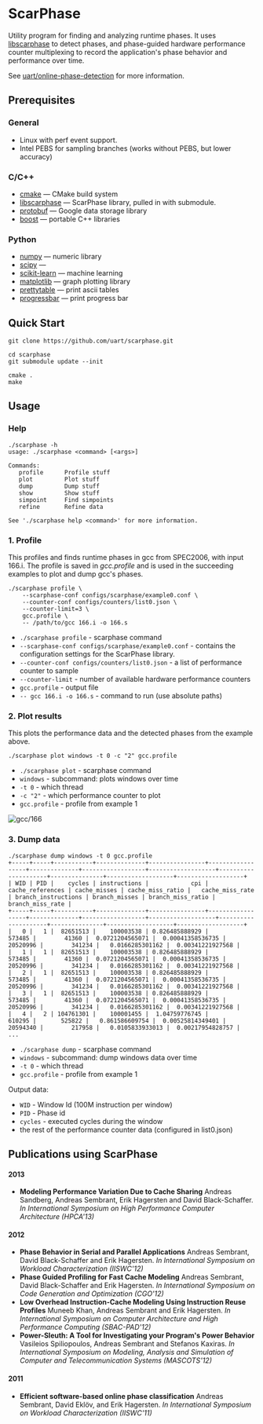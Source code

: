 # ScarPhase


Utility program for finding and analyzing runtime phases. It uses [libscarphase][] to detect phases, and phase-guided hardware performance counter multiplexing to record the application's phase behavior and performance over time.

See [uart/online-phase-detection][] for more information.

## Prerequisites

### General

* Linux with perf event support.
* Intel PEBS for sampling branches (works without PEBS, but lower accuracy)

### C/C++

* [cmake][] — CMake build system
* [libscarphase][] — ScarPhase library, pulled in with submodule.
* [protobuf][] — Google data storage library
* [boost][] — portable C++ libraries

### Python

* [numpy][] — numeric library
* [scipy][] — 
* [scikit-learn][] — machine learning
* [matplotlib][] — graph plotting library
* [prettytable][] — print ascii tables
* [progressbar][] — print progress bar

## Quick Start

    git clone https://github.com/uart/scarphase.git
    
    cd scarphase
    git submodule update --init

    cmake .
    make

## Usage

### Help

    ./scarphase -h
    usage: ./scarphase <command> [<args>]

    Commands:
       profile      Profile stuff
       plot         Plot stuff
       dump         Dump stuff
       show         Show stuff
       simpoint     Find simpoints
       refine       Refine data

    See './scarphase help <command>' for more information.

### 1. Profile  

This profiles and finds runtime phases in gcc from SPEC2006, with input 166.i. The profile is saved in *gcc.profile* and is used in the succeeding examples to plot and dump gcc's phases.

    ./scarphase profile \
        --scarphase-conf configs/scarphase/example0.conf \
        --counter-conf configs/counters/list0.json \
        --counter-limit=3 \
        gcc.profile \
        -- /path/to/gcc 166.i -o 166.s
     
* `./scarphase profile` - scarphase command
* `--scarphase-conf configs/scarphase/example0.conf` - contains the configuration settings for the ScarPhase library.
* `--counter-conf configs/counters/list0.json` - a list of performance counter to sample
* `--counter-limit` - number of available hardware performance counters
* `gcc.profile` - output file
* `-- gcc 166.i -o 166.s` - command to run (use absolute paths)
        
### 2. Plot results

This plots the performance data and the detected phases from the example above.

    ./scarphase plot windows -t 0 -c "2" gcc.profile
    
* `./scarphase plot` - scarphase command
* `windows` - subcommand: plots windows over time
* `-t 0` - which thread
* `-c "2"` - which performance counter to plot
* `gcc.profile` - profile from example 1

![gcc/166](http://www.it.uu.se/research/group/uart/measurement/online_phase_detection/gcc-screenshot.png "gcc/166 screenshot")

### 3. Dump data

    ./scarphase dump windows -t 0 gcc.profile
    +-----+-----+-----------+--------------+----------------+------------------+--------------+------------------+-------------------+---------------------+---------------+-------------------+-------------------+
    | WID | PID |    cycles | instructions |            cpi | cache_references | cache_misses | cache_miss_ratio |   cache_miss_rate | branch_instructions | branch_misses | branch_miss_ratio |  branch_miss_rate |
    +-----+-----+-----------+--------------+----------------+------------------+--------------+------------------+-------------------+---------------------+---------------+-------------------+-------------------+
    |   0 |   1 |  82651513 |    100003538 | 0.826485888929 |           573485 |        41360 |  0.0721204565071 |  0.00041358536735 |            20520996 |        341234 |   0.0166285301162 |  0.00341221927568 |
    |   1 |   1 |  82651513 |    100003538 | 0.826485888929 |           573485 |        41360 |  0.0721204565071 |  0.00041358536735 |            20520996 |        341234 |   0.0166285301162 |  0.00341221927568 |
    |   2 |   1 |  82651513 |    100003538 | 0.826485888929 |           573485 |        41360 |  0.0721204565071 |  0.00041358536735 |            20520996 |        341234 |   0.0166285301162 |  0.00341221927568 |
    |   3 |   1 |  82651513 |    100003538 | 0.826485888929 |           573485 |        41360 |  0.0721204565071 |  0.00041358536735 |            20520996 |        341234 |   0.0166285301162 |  0.00341221927568 |
    |   4 |   2 | 104761301 |    100001455 |  1.04759776745 |           610295 |       525822 |   0.861586609754 |  0.00525814349401 |            20594340 |        217958 |   0.0105833933013 |  0.00217954828757 |
    ...
    
* `./scarphase dump` - scarphase command
* `windows` - subcommand: dump windows data over time
* `-t 0` - which thread
* `gcc.profile` - profile from example 1

Output data:
* `WID` - Window Id (100M instruction per window)
* `PID` - Phase id
* `cycles` - executed cycles during the window 
* the rest of the performance counter data (configured in list0.json)


## Publications using ScarPhase 

#### 2013
*    **Modeling Performance Variation Due to Cache Sharing** Andreas Sandberg, Andreas Sembrant, Erik Hagersten and David Black-Schaffer. *In International Symposium on High Performance Computer Architecture (HPCA'13)*

#### 2012
*    **Phase Behavior in Serial and Parallel Applications** Andreas Sembrant, David Black-Schaffer and Erik Hagersten. *In International Symposium on Workload Characterization (IISWC'12)*
*    **Phase Guided Profiling for Fast Cache Modeling** Andreas Sembrant, David Black-Schaffer and Erik Hagersten. *In International Symposium on Code Generation and Optimization (CGO'12)*
*    **Low Overhead Instruction-Cache Modeling Using Instruction Reuse Profiles** Muneeb Khan, Andreas Sembrant and Erik Hagersten. *In International Symposium on Computer Architecture and High Performance Computing (SBAC-PAD'12)*
*    **Power-Sleuth: A Tool for Investigating your Program's Power Behavior** Vasileios Spiliopoulos, Andreas Sembrant and Stefanos Kaxiras. *In International Symposium on Modeling, Analysis and Simulation of Computer and Telecommunication Systems (MASCOTS'12)*

#### 2011
*    **Efficient software-based online phase classification** Andreas Sembrant, David Eklöv, and Erik Hagersten. *In International Symposium on Workload Characterization (IISWC'11)*


[cmake]: http://www.cmake.org/
[libscarphase]: https://github.com/uart/libscarphase
[boost]: http://www.boost.org/
[protobuf]: https://code.google.com/p/protobuf/

[numpy]: http://www.numpy.org/
[scipy]: http://www.scipy.org/
[scikit-learn]: http://scikit-learn.org/stable/
[matplotlib]: http://matplotlib.org/

[prettytable]: https://code.google.com/p/prettytable/
[progressbar]: https://code.google.com/p/python-progressbar/

[uart]: http://www.it.uu.se/research/group/uart/
[uart/online-phase-detection]: http://www.it.uu.se/research/group/uart/measurement#online_phase_detection
